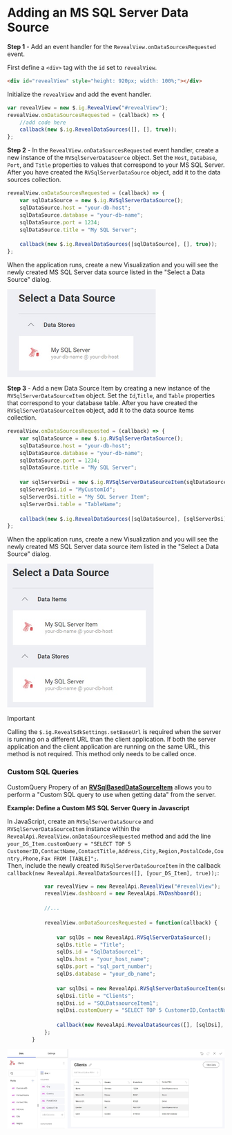 # Adding an MS SQL Server Data Source

**Step 1** - Add an event handler for the `RevealView.onDataSourcesRequested` event.

First define a `<div>` tag with the `id` set to `revealView`.

```html
<div id="revealView" style="height: 920px; width: 100%;"></div>
```

Initialize the `revealView` and add the event handler.

```javascript
var revealView = new $.ig.RevealView("#revealView");
revealView.onDataSourcesRequested = (callback) => {
    //add code here
    callback(new $.ig.RevealDataSources([], [], true));
};
```

**Step 2** - In the `RevealView.onDataSourcesRequested` event handler, create a new instance of the `RVSqlServerDataSource` object. Set the `Host`, `Database`, `Port`, and `Title` properties to values that correspond to your MS SQL Server. After you have created the `RVSqlServerDataSource` object, add it to the data sources collection.

```javascript
revealView.onDataSourcesRequested = (callback) => {
    var sqlDataSource = new $.ig.RVSqlServerDataSource();
    sqlDataSource.host = "your-db-host";
    sqlDataSource.database = "your-db-name";
    sqlDataSource.port = 1234;
    sqlDataSource.title = "My SQL Server";

    callback(new $.ig.RevealDataSources([sqlDataSource], [], true));
};
```

When the application runs, create a new Visualization and you will see the newly created MS SQL Server data source listed in the "Select a Data Source" dialog.

![](images/ms-sql-server-data-source.jpg)

**Step 3** - Add a new Data Source Item by creating a new instance of the `RVSqlServerDataSourceItem` object. Set the `Id`,`Title`, and `Table` properties that correspond to your database table. After you have created the `RVSqlServerDataSourceItem` object, add it to the data source items collection.

```javascript
revealView.onDataSourcesRequested = (callback) => {
    var sqlDataSource = new $.ig.RVSqlServerDataSource();
    sqlDataSource.host = "your-db-host";
    sqlDataSource.database = "your-db-name";
    sqlDataSource.port = 1234;
    sqlDataSource.title = "My SQL Server";

    var sqlServerDsi = new $.ig.RVSqlServerDataSourceItem(sqlDataSource);
    sqlServerDsi.id = "MyCustomId";
    sqlServerDsi.title = "My SQL Server Item";
    sqlServerDsi.table = "TableName";    

    callback(new $.ig.RevealDataSources([sqlDataSource], [sqlServerDsi], true));
};
```

When the application runs, create a new Visualization and you will see the newly created MS SQL Server data source item listed in the "Select a Data Source" dialog.

![](images/ms-sql-server-data-source-item.jpg)

> [!IMPORTANT]
> Calling the `$.ig.RevealSdkSettings.setBaseUrl` is required when the server is running on a different URL than the client application. If both the server application and the client application are running on the same URL, this method is not required. This method only needs to be called once.


### Custom SQL Queries

CustomQuery Propery of an [**RVSqlBasedDataSourceItem**](https://help.revealbi.io/api/aspnet/latest/Reveal.Sdk.RVSqlBasedDataSourceItem.html#properties) allows you to perform a "Custom SQL query to use when getting data" from the server.


**Example: Define a Custom MS SQL Server Query in Javascript**

In JavaScript, create an `RVSqlServerDataSource` and `RVSqlServerDataSourceItem` instance within the `RevealApi.RevealView.onDataSourcesRequested` method and add the line `your_DS_Item.customQuery = "SELECT TOP 5 CustomerID,ContactName,ContactTitle,Address,City,Region,PostalCode,Country,Phone,Fax FROM [TABLE]";`.
<br>
Then, include the newly created `RVSqlServerDataSourceItem` in the callback `callback(new RevealApi.RevealDataSources([], [your_DS_Item], true));`:

```javascript
            var revealView = new RevealApi.RevealView("#revealView");
            revealView.dashboard = new RevealApi.RVDashboard();

            //...

            revealView.onDataSourcesRequested = function(callback) {

                var sqlDs = new RevealApi.RVSqlServerDataSource();
                sqlDs.title = "Title";
                sqlDs.id = "SqlDataSource1";
                sqlDs.host = "your_host_name";
                sqlDs.port = "sql_port_number";
                sqlDs.database = "your_db_name";

                var sqlDsi = new RevealApi.RVSqlServerDataSourceItem(sqlDs);
                sqlDsi.title = "Clients";
                sqlDsi.id = "SQLDatsaourceItem1";
                sqlDsi.customQuery = "SELECT TOP 5 CustomerID,ContactName,ContactTitle,Address,City,Region,PostalCode,Country,Phone,Fax FROM [TABLE]";

                callback(new RevealApi.RevealDataSources([], [sqlDsi], true));
            };
        }
```

![](images/custom-query-web.jpg)
